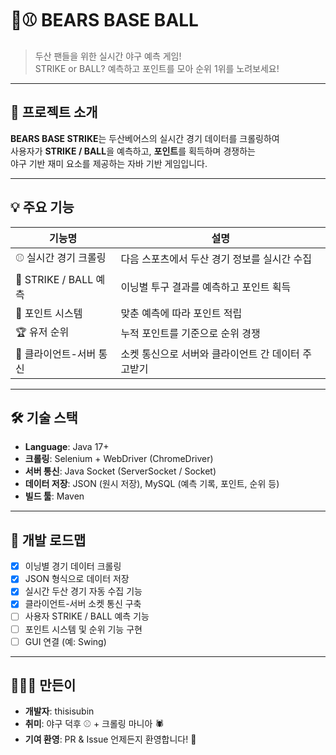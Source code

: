 # 🐻⚾ BEARS BASE BALL

> 두산 팬들을 위한 실시간 야구 예측 게임!  
> STRIKE or BALL? 예측하고 포인트를 모아 순위 1위를 노려보세요!

---

## 📌 프로젝트 소개

**BEARS BASE STRIKE**는 두산베어스의 실시간 경기 데이터를 크롤링하여  
사용자가 **STRIKE / BALL**을 예측하고, **포인트**를 획득하며 경쟁하는  
야구 기반 재미 요소를 제공하는 자바 기반 게임입니다.

---

## 💡 주요 기능

| 기능명 | 설명 |
|--------|------|
| ⚾ 실시간 경기 크롤링 | 다음 스포츠에서 두산 경기 정보를 실시간 수집 |
| 🔮 STRIKE / BALL 예측 | 이닝별 투구 결과를 예측하고 포인트 획득 |
| 🧾 포인트 시스템 | 맞춘 예측에 따라 포인트 적립 |
| 🏆 유저 순위 | 누적 포인트를 기준으로 순위 경쟁 |
| 🔌 클라이언트-서버 통신 | 소켓 통신으로 서버와 클라이언트 간 데이터 주고받기 |

---

## 🛠️ 기술 스택

- **Language**: Java 17+
- **크롤링**: Selenium + WebDriver (ChromeDriver)
- **서버 통신**: Java Socket (ServerSocket / Socket)
- **데이터 저장**: JSON (원시 저장), MySQL (예측 기록, 포인트, 순위 등)
- **빌드 툴**: Maven

---

## 🚀 개발 로드맵

- [x] 이닝별 경기 데이터 크롤링
- [x] JSON 형식으로 데이터 저장
- [x] 실시간 두산 경기 자동 수집 기능
- [x] 클라이언트-서버 소켓 통신 구축
- [ ] 사용자 STRIKE / BALL 예측 기능
- [ ] 포인트 시스템 및 순위 기능 구현
- [ ] GUI 연결 (예: Swing)
---

## 🙋🏻‍♂️ 만든이

- **개발자**: thisisubin
- **취미**: 야구 덕후 ⚾ + 크롤링 마니아 🕷️
- **기여 환영**: PR & Issue 언제든지 환영합니다! 🙌

